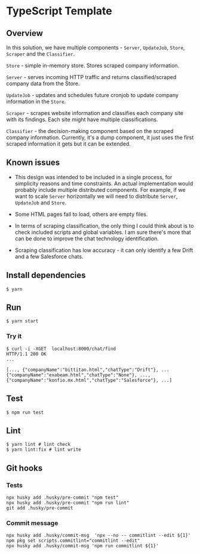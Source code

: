# TypeScript Template

## Overview

In this solution, we have multiple components - `Server`, `UpdateJob`, `Store`, `Scraper` and the `Classifier`.

`Store` - simple in-memory store. Stores scraped company information.

`Server` - serves incoming HTTP traffic and returns classified/scraped company data from the Store.

`UpdateJob` - updates and schedules future cronjob to update company information in the `Store`.


`Scraper` - scrapes website information and classifies each company site with its findings. Each site might have multiple classifications. 

`Classifier` - the decision-making component based on the scraped company information. Currently, it's a dump component, it just uses the first scraped information it gets but it can be extended.

## Known issues

- This design was intended to be included in a single process, for simplicity reasons and time constraints. An actual implementation would probably include multiple distributed components. For example, if we want to scale `Server` horizontally we will need to distribute `Server`, `UpdateJob` and `Store`.

- Some HTML pages fail to load, others are empty files.

- In terms of scraping classification, the only thing I could think about is to check included scripts and global variables. I am sure there's more that can be done to improve the chat technology identification.

- Scraping classification has low accuracy - it can only identify a few Drift and a few Salesforce chats.


## Install dependencies

```shell
$ yarn
```

## Run
```shell
$ yarn start
```
### Try it
```shell
$ curl -i -XGET  localhost:8000/chat/find  
HTTP/1.1 200 OK
...

[..., {"companyName":"bittitan.html","chatType":"Drift"}, ...{"companyName":"exabeam.html","chatType":"None"}, ..., {"companyName":"konfio.mx.html","chatType":"Salesforce"}, ...]
```

## Test
```shell
$ npm run test
```

## Lint

```shell
$ yarn lint # lint check
$ yarn lint:fix # lint write
```

## Git hooks

### Tests

```shell
npx husky add .husky/pre-commit "npm test" 
npx husky add .husky/pre-commit "npm run lint" 
git add .husky/pre-commit
```

### Commit message

```shell
npx husky add .husky/commit-msg  'npx --no -- commitlint --edit ${1}'
npm pkg set scripts.commitlint="commitlint --edit"
npx husky add .husky/commit-msg 'npm run commitlint ${1}'
```
